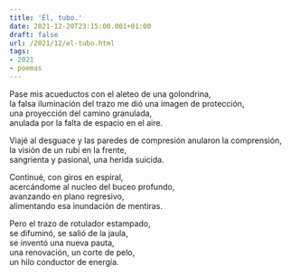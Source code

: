 ```yaml
---
title: 'Él, tubo.'
date: 2021-12-20T23:15:00.001+01:00
draft: false
url: /2021/12/el-tubo.html
tags: 
- 2021
- poemas
---
```


Pase mis acueductos con el aleteo de una golondrina,  
la falsa iluminación del trazo me dió una imagen de protección,  
una proyección del camino granulada,  
anulada por la falta de espacio en el aire.  

Viajé al desguace y las paredes de compresión anularon la comprensión,  
la visión de un rubí en la frente,  
sangrienta y pasional, una herida suicida.   

Continué, con giros en espiral,  
acercándome al nucleo del buceo profundo,  
avanzando en plano regresivo,  
alimentando esa inundación de mentiras.  

Pero el trazo de rotulador estampado,  
se difuminó, se salió de la jaula,  
se inventó una nueva pauta,  
una renovación, un corte de pelo,  
un hilo conductor de energía.  